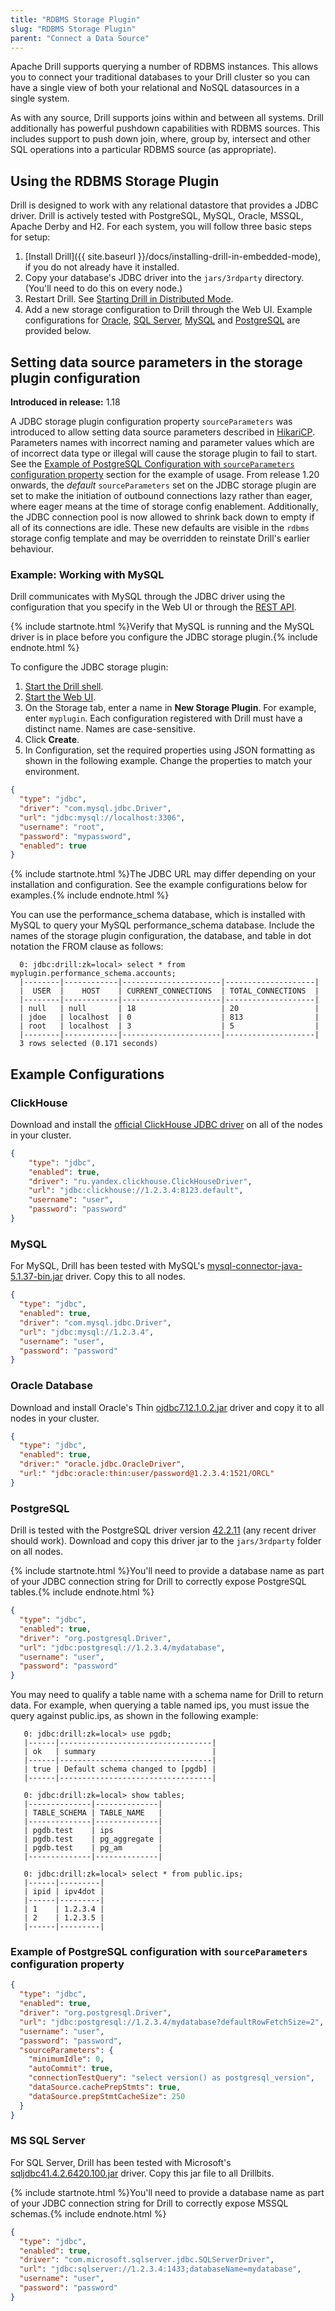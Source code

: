 ```yaml
---
title: "RDBMS Storage Plugin"
slug: "RDBMS Storage Plugin"
parent: "Connect a Data Source"
---
```

Apache Drill supports querying a number of RDBMS instances. This allows you to connect your traditional databases to your Drill cluster so you can have a single view of both your relational and NoSQL datasources in a single system.

As with any source, Drill supports joins within and between all systems. Drill additionally has powerful pushdown capabilities with RDBMS sources. This includes support to push down join, where, group by, intersect and other SQL operations into a particular RDBMS source (as appropriate).

## Using the RDBMS Storage Plugin

Drill is designed to work with any relational datastore that provides a JDBC driver. Drill is actively tested with
 PostgreSQL, MySQL, Oracle, MSSQL, Apache Derby and H2. For each system, you will follow three basic steps for setup:

  1. [Install Drill]({{ site.baseurl }}/docs/installing-drill-in-embedded-mode), if you do not already have it installed.
  2. Copy your database's JDBC driver into the `jars/3rdparty` directory. (You'll need to do this on every node.)
  3. Restart Drill. See [Starting Drill in Distributed Mode]({{site.baseurl}}/docs/starting-drill-in-distributed-mode/).
  4. Add a new storage configuration to Drill through the Web UI. Example configurations for [Oracle](#example-oracle-configuration), [SQL Server](#example-sql-server-configuration), [MySQL](#example-mysql-configuration) and [PostgreSQL](#example-postgres-configuration) are provided below.

## Setting data source parameters in the storage plugin configuration

**Introduced in release:** 1.18

A JDBC storage plugin configuration property `sourceParameters` was introduced to allow setting data source parameters described in [HikariCP](https://github.com/brettwooldridge/HikariCP#configuration-knobs-baby).  Parameters names with incorrect naming and parameter values which are of incorrect data type or illegal will cause the storage plugin to fail to start.  See the [Example of PostgreSQL Configuration with `sourceParameters` configuration property](#example-of-postgres-configuration-with-sourceparameters-configuration-property) section for the example of usage.  From release 1.20 onwards, the _default_  `sourceParameters` set on the JDBC storage plugin are set to make the initiation of outbound connections lazy rather than eager, where eager means at the time of storage config enablement.  Additionally, the JDBC connection pool is now allowed to shrink back down to empty if all of its connections are idle.  These new defaults are visible in the `rdbms` storage config template and may be overridden to reinstate Drill's earlier behaviour.

### Example: Working with MySQL

Drill communicates with MySQL through the JDBC driver using the configuration that you specify in the Web UI or through the [REST API]({{site.baseurl}}/docs/plugin-configuration-basics/#storage-plugin-rest-api).

{% include startnote.html %}Verify that MySQL is running and the MySQL driver is in place before you configure the JDBC storage plugin.{% include endnote.html %}

To configure the JDBC storage plugin:

1. [Start the Drill shell]({{site.baseurl}}/docs/starting-drill-on-linux-and-mac-os-x/).
2. [Start the Web UI]({{site.baseurl}}/docs/starting-the-web-console/).
3. On the Storage tab, enter a name in **New Storage Plugin**. For example, enter `myplugin`.
   Each configuration registered with Drill must have a distinct name. Names are case-sensitive.
4. Click **Create**.
5. In Configuration, set the required properties using JSON formatting as shown in the following example. Change the properties to match your environment.
```json
{
  "type": "jdbc",
  "driver": "com.mysql.jdbc.Driver",
  "url": "jdbc:mysql://localhost:3306",
  "username": "root",
  "password": "mypassword",
  "enabled": true
}
```

{% include startnote.html %}The JDBC URL may differ depending on your installation and configuration. See the example configurations below for examples.{% include endnote.html %}

You can use the performance_schema database, which is installed with MySQL to query your MySQL performance_schema database. Include the names of the storage plugin configuration, the database, and table in dot notation the FROM clause as follows:

      0: jdbc:drill:zk=local> select * from myplugin.performance_schema.accounts;
      |--------|------------|----------------------|--------------------|
      |  USER  |    HOST    | CURRENT_CONNECTIONS  | TOTAL_CONNECTIONS  |
      |--------|------------|----------------------|--------------------|
      | null   | null       | 18                   | 20                 |
      | jdoe   | localhost  | 0                    | 813                |
      | root   | localhost  | 3                    | 5                  |
      |--------|------------|----------------------|--------------------|
      3 rows selected (0.171 seconds)




## Example Configurations

### ClickHouse
Download and install the [official ClickHouse JDBC driver](https://github.com/ClickHouse/clickhouse-jdbc) on all of the nodes in your cluster.

```json
{
	"type": "jdbc",
	"enabled": true,
	"driver": "ru.yandex.clickhouse.ClickHouseDriver",
	"url": "jdbc:clickhouse://1.2.3.4:8123.default",
	"username": "user",
	"password": "password"
}
```

### MySQL

For MySQL, Drill has been tested with MySQL's [mysql-connector-java-5.1.37-bin.jar](http://dev.mysql.com/downloads/connector/j/) driver. Copy this to all nodes.
```json
{
  "type": "jdbc",
  "enabled": true,
  "driver": "com.mysql.jdbc.Driver",
  "url": "jdbc:mysql://1.2.3.4",
  "username": "user",
  "password": "password"
}
```

### Oracle Database

Download and install Oracle's Thin [ojdbc7.12.1.0.2.jar](http://www.oracle.com/technetwork/database/features/jdbc/default-2280470.html) driver and copy it to all nodes in your cluster.

```json
{
  "type": "jdbc",
  "enabled": true,
  "driver:" "oracle.jdbc.OracleDriver",
  "url:" "jdbc:oracle:thin:user/password@1.2.3.4:1521/ORCL"
}
```

### PostgreSQL

Drill is tested with the PostgreSQL driver version [42.2.11](https://mvnrepository.com/artifact/org.postgresql/postgresql) (any recent driver should work).
 Download and copy this driver jar to the `jars/3rdparty` folder on all nodes.

{% include startnote.html %}You'll need to provide a database name as part of your JDBC connection string for Drill to correctly expose PostgreSQL tables.{% include endnote.html %}

```json
{
  "type": "jdbc",
  "enabled": true,
  "driver": "org.postgresql.Driver",
  "url": "jdbc:postgresql://1.2.3.4/mydatabase",
  "username": "user",
  "password": "password"
}
```

You may need to qualify a table name with a schema name for Drill to return data. For example, when querying a table named ips, you must issue the query against public.ips, as shown in the following example:

       0: jdbc:drill:zk=local> use pgdb;
       |------|----------------------------------|
       | ok   | summary                          |
       |------|----------------------------------|
       | true | Default schema changed to [pgdb] |
       |------|----------------------------------|

       0: jdbc:drill:zk=local> show tables;
       |--------------|--------------|
       | TABLE_SCHEMA | TABLE_NAME   |
       |--------------|--------------|
       | pgdb.test    | ips          |
       | pgdb.test    | pg_aggregate |
       | pgdb.test    | pg_am        |
       |--------------|--------------|

       0: jdbc:drill:zk=local> select * from public.ips;
       |------|---------|
       | ipid | ipv4dot |
       |------|---------|
       | 1    | 1.2.3.4 |
       | 2    | 1.2.3.5 |
       |------|---------|

### Example of PostgreSQL configuration with `sourceParameters` configuration property
```json
{
  "type": "jdbc",
  "enabled": true,
  "driver": "org.postgresql.Driver",
  "url": "jdbc:postgresql://1.2.3.4/mydatabase?defaultRowFetchSize=2",
  "username": "user",
  "password": "password",
  "sourceParameters": {
    "minimumIdle": 0,
    "autoCommit": true,
    "connectionTestQuery": "select version() as postgresql_version",
    "dataSource.cachePrepStmts": true,
    "dataSource.prepStmtCacheSize": 250
  }
}
```

### MS SQL Server

For SQL Server, Drill has been tested with Microsoft's  [sqljdbc41.4.2.6420.100.jar](https://www.microsoft.com/en-US/download/details.aspx?id=11774) driver. Copy this jar file to all Drillbits.

{% include startnote.html %}You'll need to provide a database name as part of your JDBC connection string for Drill to correctly expose MSSQL schemas.{% include endnote.html %}
```json
{
  "type": "jdbc",
  "enabled": true,
  "driver": "com.microsoft.sqlserver.jdbc.SQLServerDriver",
  "url": "jdbc:sqlserver://1.2.3.4:1433;databaseName=mydatabase",
  "username": "user",
  "password": "password"
}
```

